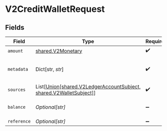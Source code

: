 # V2CreditWalletRequest


## Fields

| Field                                                                                                  | Type                                                                                                   | Required                                                                                               | Description                                                                                            |
| ------------------------------------------------------------------------------------------------------ | ------------------------------------------------------------------------------------------------------ | ------------------------------------------------------------------------------------------------------ | ------------------------------------------------------------------------------------------------------ |
| `amount`                                                                                               | [shared.V2Monetary](../../models/shared/v2monetary.md)                                                 | :heavy_check_mark:                                                                                     | N/A                                                                                                    |
| `metadata`                                                                                             | Dict[str, *str*]                                                                                       | :heavy_check_mark:                                                                                     | Metadata associated with the wallet.                                                                   |
| `sources`                                                                                              | List[[Union[shared.V2LedgerAccountSubject, shared.V2WalletSubject]](../../models/shared/v2subject.md)] | :heavy_check_mark:                                                                                     | N/A                                                                                                    |
| `balance`                                                                                              | *Optional[str]*                                                                                        | :heavy_minus_sign:                                                                                     | The balance to credit                                                                                  |
| `reference`                                                                                            | *Optional[str]*                                                                                        | :heavy_minus_sign:                                                                                     | N/A                                                                                                    |
